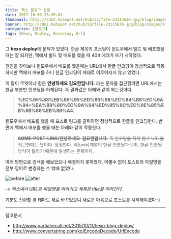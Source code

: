 ```yaml
---
title: 헥소 블로그 삽질
date: 2017-10-03 23:39:41
thumbnail: http://cdn2.hubspot.net/hub/53/file-23115630-jpg/blog/images/blogging_image.jpg
banner: http://cdn2.hubspot.net/hub/53/file-23115630-jpg/blog/images/blogging_image.jpg
categories: [블로그]
tags: [Hexo, Deploy, Encoding, Url]
---
```

그
**hexo deploy**에 문제가 있었다.
한글 제목의 포스팅이 윈도우에서 빌드 및 배포했을 때는 잘 되지만,
맥에서 빌드 및 배포를 했을 때 404 에러가 뜨기 시작했다.

<!-- more -->

원인을 찾아보니 윈도우에서 배포를 했을때는 URL에서 한글 인코딩이 정상적으로 작동하지만
맥에서 배포를 하니 한글 인코딩이 제대로 이루어지지 않고 있었다.

이 말이 무엇이냐 함은
**안녕하세요 김요한입니다.**
라는 문자를 접근할려면 URL에서는 한글 부분만 인코딩을 하게된다. 즉 결과값은 아래와 같이 되는것이다.

> **%EC%95%88%EB%85%95%ED%95%98%EC%84%B8%EC%9A%94+%EA%B9%80%EC%9A%94%ED%95%9C%EC%9E%85%EB%8B%88%EB%8B%A4.**

윈도우에서 배포를 했을 때 포스트 링크를 클릭하면 정상적으로 한글을 인코딩한다.
반면에 맥에서 배포를 했을 때는 아래와 같이 작동한다.

>~~**SOME-POST-LINK/안녕하세요-김요한입니다.**~~
~~즉 인코딩을 하지 않고 URL을 접근한다는 뜻이다.~~
정정한다.
맥(unix)계열의 한글 인코딩과 URL 한글 인코딩 방식이 틀리기 때문에 발생하는 문제이다.

여러 방면으로 검색을 해보았으나 해결하지 못하였다.
어쩔수 없이 포스트의 파일명을 전부 영어로 변경하는 수 밖에 없었다.

![before](/images/hexo/filename-before.png)
![after](/images/hexo/filename-after.png)

-> *헥소에서 URL은 파일명을 따라가고 제목은 title을 따라간다.*

기분도 전환할 겸 테마도 새로 바꾸었으니 새로운 마음으로 포스트를 시작해야겠다 :)

---

참고문서
- http://www.partialrecall.net/2015/10/11/hexo-blog-deploy/
- http://www.convertstring.com/ko/EncodeDecode/UrlEncode